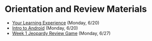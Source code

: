 # Orientation and Review Materials

- [Your Learning Experience](https://github.com/ga-adi-nyc/Course-Materials/tree/master/lessons/orientation-materials/your-learning-experience-lesson) (Monday, 6/20)
- [Intro to Android](https://github.com/ga-adi-nyc/Course-Materials/tree/master/lessons/orientation-materials/android-intro-lesson) (Monday, 6/20)
- [Week 1 Jeopardy Review Game](https://www.jeopardy.rocks/adigelatoweek1) (Monday, 6/27)